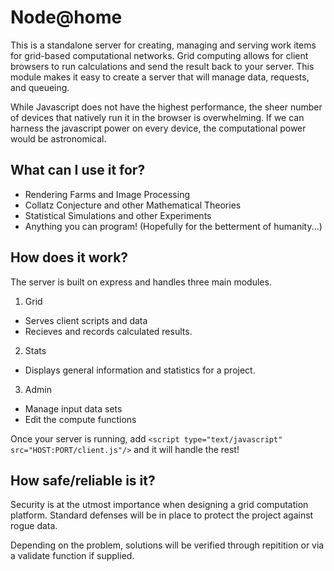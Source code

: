 Node@home
============

This is a standalone server for creating, managing and serving work items for grid-based computational networks. Grid computing allows for client browsers to run calculations and send the result back to your server. This module makes it easy to create a server that will manage data, requests, and queueing.

While Javascript does not have the highest performance, the sheer number of devices that natively run it in the browser is overwhelming.  If we can harness the javascript power on every device, the computational power would be astronomical.

## What can I use it for?
 - Rendering Farms and Image Processing
 - Collatz Conjecture and other Mathematical Theories
 - Statistical Simulations and other Experiments
 - Anything you can program! (Hopefully for the betterment of humanity...)

## How does it work?

The server is built on express and handles three main modules.

 1. Grid
  - Serves client scripts and data
  - Recieves and records calculated results.
 2. Stats
  - Displays general information and statistics for a project.
 3. Admin
  - Manage input data sets
  - Edit the compute functions
 
Once your server is running, add `<script type="text/javascript" src="HOST:PORT/client.js"/>` and it will handle the rest!


## How safe/reliable is it?

Security is at the utmost importance when designing a grid computation platform. Standard defenses will be in place to protect the project against rogue data.

Depending on the problem, solutions will be verified through repitition or via a validate function if supplied.